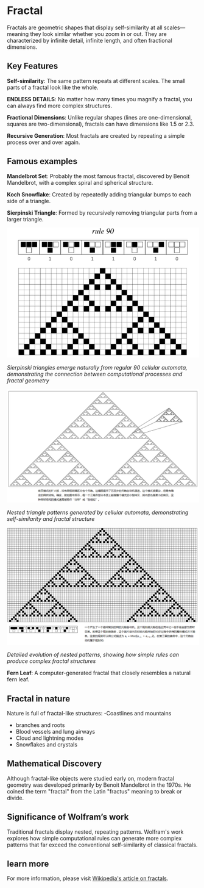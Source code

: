 # Fractal

Fractals are geometric shapes that display self-similarity at all scales—meaning they look similar whether you zoom in or out. They are characterized by infinite detail, infinite length, and often fractional dimensions.

## Key Features

**Self-similarity**: The same pattern repeats at different scales. The small parts of a fractal look like the whole.

**ENDLESS DETAILS**: No matter how many times you magnify a fractal, you can always find more complex structures.

**Fractional Dimensions**: Unlike regular shapes (lines are one-dimensional, squares are two-dimensional), fractals can have dimensions like 1.5 or 2.3.

**Recursive Generation**: Most fractals are created by repeating a simple process over and over again.

## Famous examples

**Mandelbrot Set**: Probably the most famous fractal, discovered by Benoit Mandelbrot, with a complex spiral and spherical structure.

**Koch Snowflake**: Created by repeatedly adding triangular bumps to each side of a triangle.

**Sierpinski Triangle**: Formed by recursively removing triangular parts from a larger triangle.

![Sierpinski triangle generated by rule 90](../../images/fractals/rule-90-sierpinski.svg)

*Sierpinski triangles emerge naturally from regular 90 cellular automata, demonstrating the connection between computational processes and fractal geometry*

![Nested Triangle Mode](../../images/cellular-automata/p26_1.png)

*Nested triangle patterns generated by cellular automata, demonstrating self-similarity and fractal structure*

![Detailed evolution of nested patterns](../../images/cellular-automata/p25_2.png)

*Detailed evolution of nested patterns, showing how simple rules can produce complex fractal structures*

**Fern Leaf**: A computer-generated fractal that closely resembles a natural fern leaf.

## Fractal in nature

Nature is full of fractal-like structures:
-Coastlines and mountains
- branches and roots
- Blood vessels and lung airways
- Cloud and lightning modes
- Snowflakes and crystals

## Mathematical Discovery

Although fractal-like objects were studied early on, modern fractal geometry was developed primarily by Benoit Mandelbrot in the 1970s. He coined the term "fractal" from the Latin "fractus" meaning to break or divide.

## Significance of Wolfram’s work

Traditional fractals display nested, repeating patterns. Wolfram's work explores how simple computational rules can generate more complex patterns that far exceed the conventional self-similarity of classical fractals.

## learn more

For more information, please visit [Wikipedia's article on fractals](https://zh.wikipedia.org/wiki/fractals).